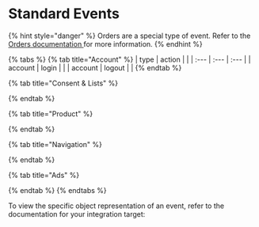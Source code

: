 # Standard Events

{% hint style="danger" %}
Orders are a special type of event. Refer to the [Orders documentation ](../orders.md)for more information.
{% endhint %}

{% tabs %}
{% tab title="Account" %}
| type | action |  |
| :--- | :--- | :--- |
| account | login |  |
| account | logout |  |
{% endtab %}

{% tab title="Consent & Lists" %}

{% endtab %}

{% tab title="Product" %}

{% endtab %}

{% tab title="Navigation" %}

{% endtab %}

{% tab title="Ads" %}

{% endtab %}
{% endtabs %}

To view the specific object representation of an event, refer to the documentation for your integration target:

